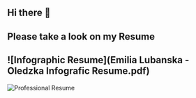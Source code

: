 ## Hi there :wave:
Please take a look on my Resume 
---
![Infographic Resume](Emilia Lubanska - Oledzka Infografic Resume.pdf)
---
![Professional Resume](actualApp/assets/img/scatter.gif)
